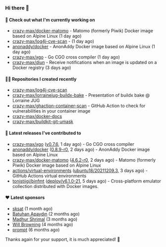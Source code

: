 ### Hi there 👋

#### 👷 Check out what I'm currently working on

- [crazy-max/docker-matomo](https://github.com/crazy-max/docker-matomo) - Matomo (formerly Piwik) Docker image based on Alpine Linux (1 day ago)
- [crazy-max/log4j-cve-scan](https://github.com/crazy-max/log4j-cve-scan) -  (1 day ago)
- [anonaddy/docker](https://github.com/anonaddy/docker) - AnonAddy Docker image based on Alpine Linux (1 day ago)
- [crazy-max/xgo](https://github.com/crazy-max/xgo) - Go CGO cross compiler (1 day ago)
- [crazy-max/diun](https://github.com/crazy-max/diun) - Receive notifications when an image is updated on a Docker registry (3 days ago)

#### 👨‍💻 Repositories I created recently

- [crazy-max/log4j-cve-scan](https://github.com/crazy-max/log4j-cve-scan)
- [crazy-max/lorrainejug-buildx-bake](https://github.com/crazy-max/lorrainejug-buildx-bake) - Presentation of buildx bake @ Lorraine JUG
- [crazy-max/ghaction-container-scan](https://github.com/crazy-max/ghaction-container-scan) - GitHub Action to check for vulnerabilities in your container image
- [crazy-max/docker-docs](https://github.com/crazy-max/docker-docs)
- [crazy-max/buildkit-git-umask](https://github.com/crazy-max/buildkit-git-umask)

#### 🚀 Latest releases I've contributed to

- [crazy-max/xgo](https://github.com/crazy-max/xgo) ([v0.7.6](https://github.com/crazy-max/xgo/releases/tag/v0.7.6), 1 day ago) - Go CGO cross compiler
- [anonaddy/docker](https://github.com/anonaddy/docker) ([0.8.9-r0](https://github.com/anonaddy/docker/releases/tag/0.8.9-r0), 2 days ago) - AnonAddy Docker image based on Alpine Linux
- [crazy-max/docker-matomo](https://github.com/crazy-max/docker-matomo) ([4.6.2-r0](https://github.com/crazy-max/docker-matomo/releases/tag/4.6.2-r0), 2 days ago) - Matomo (formerly Piwik) Docker image based on Alpine Linux
- [actions/virtual-environments](https://github.com/actions/virtual-environments) ([ubuntu18/20211209.3](https://github.com/actions/virtual-environments/releases/tag/ubuntu18%2F20211209.3), 3 days ago) - GitHub Actions virtual environments
- [tonistiigi/binfmt](https://github.com/tonistiigi/binfmt) ([deploy/v6.1.0-21](https://github.com/tonistiigi/binfmt/releases/tag/deploy%2Fv6.1.0-21), 5 days ago) - Cross-platform emulator collection distributed with Docker images.

#### ❤️ Latest sponsors
- [sksat](https://github.com/sksat) (1 month ago)
- [Batuhan Apaydın](https://github.com/developer-guy) (2 months ago)
- [Madhur Shrimal](https://github.com/shrimalmadhur) (3 months ago)
- [Will Browning](https://github.com/willbrowningme) (4 months ago)
- [prompt](https://github.com/pr-mpt) (6 months ago)

Thanks again for your support, it is much appreciated! 🙏
